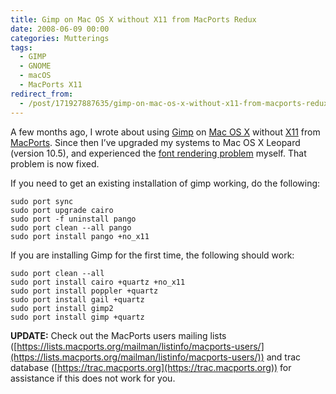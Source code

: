 ```yaml
---
title: Gimp on Mac OS X without X11 from MacPorts Redux
date: 2008-06-09 00:00
categories: Mutterings
tags:
  - GIMP
  - GNOME
  - macOS
  - MacPorts X11
redirect_from:
  - /post/171927887635/gimp-on-mac-os-x-without-x11-from-macports-redux
---
```

A few months ago, I wrote about using [Gimp](https://www.gimp.org/) on [Mac OS X](https://www.apple.com/macosx) without [X11](https://en.wikipedia.org/wiki/X11) from [MacPorts](https://www.macports.org/). Since then I&rsquo;ve upgraded my systems to Mac OS X Leopard (version 10.5), and experienced the [font rendering problem](https://trac.macports.org/ticket/15209) myself. That problem is now fixed.

If you need to get an existing installation of gimp working, do the following:

```
sudo port sync
sudo port upgrade cairo
sudo port -f uninstall pango
sudo port clean --all pango
sudo port install pango +no_x11
```

If you are installing Gimp for the first time, the following should work:

```
sudo port clean --all
sudo port install cairo +quartz +no_x11
sudo port install poppler +quartz
sudo port install gail +quartz
sudo port install gimp2
sudo port install gimp +quartz
```

__UPDATE:__ Check out the MacPorts users mailing lists ([https://lists.macports.org/mailman/listinfo/macports-users/](https://lists.macports.org/mailman/listinfo/macports-users/)) and trac database ([https://trac.macports.org](https://trac.macports.org)) for assistance if this does not work for you.
